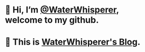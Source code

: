 # 👋 Hi, I’m [@WaterWhisperer](https://github.com/WaterWhisperer), welcome to my github.
# :link: This is [WaterWhisperer's Blog](https://WaterWhisperer.github.io). 

<!---
WaterWhisperer/WaterWhisperer is a ✨ special ✨ repository because its `README.md` (this file) appears on your GitHub profile.
You can click the Preview link to take a look at your changes.
--->

